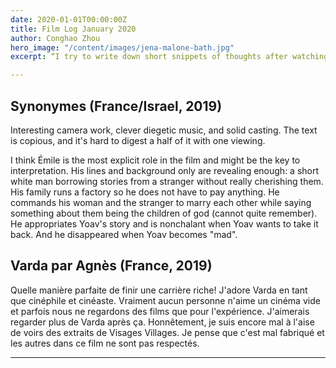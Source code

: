 ```yaml
---
date: 2020-01-01T00:00:00Z
title: Film Log January 2020 
author: Conghao Zhou
hero_image: "/content/images/jena-malone-bath.jpg"
excerpt: “I try to write down short snippets of thoughts after watching a film. It's not what you watch matters but what you think. ”

---
```

## Synonymes (France/Israel, 2019)
Interesting camera work, clever diegetic music, and solid casting. The text is copious, and it's hard to digest a half of it with one viewing. 

I think Émile is the most explicit role in the film and might be the key to interpretation. His lines and background only are revealing enough: a short white man borrowing stories from a stranger without really cherishing them. His family runs a factory so he does not have to pay anything. He commands his woman and the stranger to marry each other while saying something about them being the children of god (cannot quite remember). He appropriates Yoav's story and is nonchalant when Yoav wants to take it back. And he disappeared when Yoav becomes "mad". 

## Varda par Agnès (France, 2019)
Quelle manière parfaite de finir une carrière riche! J'adore Varda en tant que cinéphile et cinéaste. Vraiment aucun personne n'aime un cinéma vide et parfois nous ne regardons des films que pour l'expérience. J'aimerais regarder plus de Varda après ça. Honnêtement, je suis encore mal à l'aise de voirs des extraits de Visages Villages. Je pense que c'est mal fabriqué et les autres dans ce film ne sont pas respectés. 

_______

